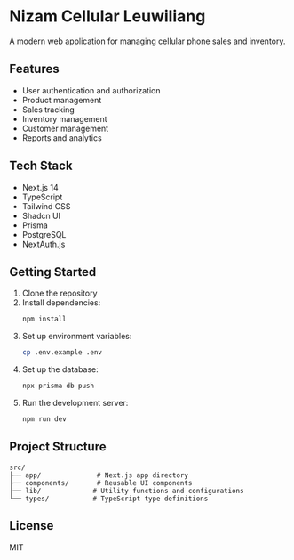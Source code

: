 # Nizam Cellular Leuwiliang

A modern web application for managing cellular phone sales and inventory.

## Features

- User authentication and authorization
- Product management
- Sales tracking
- Inventory management
- Customer management
- Reports and analytics

## Tech Stack

- Next.js 14
- TypeScript
- Tailwind CSS
- Shadcn UI
- Prisma
- PostgreSQL
- NextAuth.js

## Getting Started

1. Clone the repository
2. Install dependencies:
   ```bash
   npm install
   ```
3. Set up environment variables:
   ```bash
   cp .env.example .env
   ```
4. Set up the database:
   ```bash
   npx prisma db push
   ```
5. Run the development server:
   ```bash
   npm run dev
   ```

## Project Structure

```
src/
├── app/              # Next.js app directory
├── components/       # Reusable UI components
├── lib/             # Utility functions and configurations
└── types/           # TypeScript type definitions
```

## License

MIT
